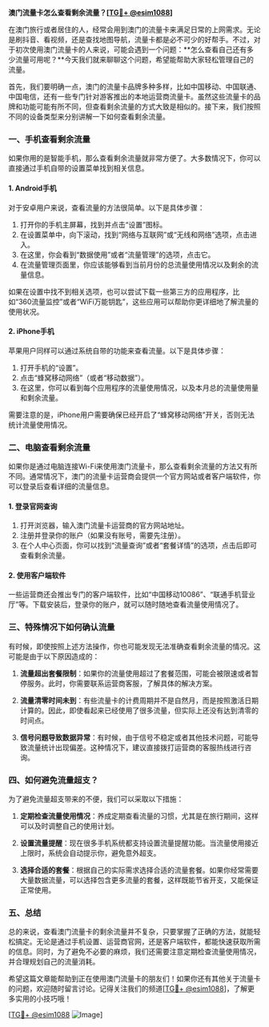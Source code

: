 **澳门流量卡怎么查看剩余流量？[[TG💪+ @esim1088](https://t.me/s/esim1088)]**

在澳门旅行或者居住的人，经常会用到澳门的流量卡来满足日常的上网需求。无论是刷抖音、看视频，还是查找地图导航，流量卡都是必不可少的好帮手。不过，对于初次使用澳门流量卡的人来说，可能会遇到一个问题：**怎么查看自己还有多少流量可用呢？**今天我们就来聊聊这个问题，希望能帮助大家轻松管理自己的流量。

首先，我们要明确一点，澳门的流量卡品牌多种多样，比如中国移动、中国联通、中国电信，还有一些专门针对游客推出的本地运营商流量卡。虽然这些流量卡的品牌和功能可能有所不同，但查看剩余流量的方式大致是相似的。接下来，我们按照不同的设备类型来分别讲解一下如何查看剩余流量。

### **一、手机查看剩余流量**

如果你用的是智能手机，那么查看剩余流量就非常方便了。大多数情况下，你可以直接通过手机自带的设置菜单找到相关信息。

#### **1. Android手机**
对于安卓用户来说，查看流量的方法很简单。以下是具体步骤：

1. 打开你的手机主屏幕，找到并点击“设置”图标。
2. 在设置菜单中，向下滚动，找到“网络与互联网”或“无线和网络”选项，点击进入。
3. 在这里，你会看到“数据使用”或者“流量管理”的选项，点击它。
4. 在流量管理页面里，你应该能够看到当前月份的总流量使用情况以及剩余的流量信息。

如果在设置中找不到相关选项，也可以尝试下载一些第三方的应用程序，比如“360流量监控”或者“WiFi万能钥匙”，这些应用可以帮助你更详细地了解流量的使用状况。

#### **2. iPhone手机**
苹果用户同样可以通过系统自带的功能来查看流量。以下是具体步骤：

1. 打开手机的“设置”。
2. 点击“蜂窝移动网络”（或者“移动数据”）。
3. 在这里，你可以看到每个应用程序的流量使用情况，以及本月总的流量使用量和剩余流量。

需要注意的是，iPhone用户需要确保已经开启了“蜂窝移动网络”开关，否则无法统计流量使用情况。

### **二、电脑查看剩余流量**

如果你是通过电脑连接Wi-Fi来使用澳门流量卡，那么查看剩余流量的方法又有所不同。通常情况下，澳门的流量卡运营商会提供一个官方网站或者客户端软件，你可以登录后查看详细的流量信息。

#### **1. 登录官网查询**
1. 打开浏览器，输入澳门流量卡运营商的官方网站地址。
2. 注册并登录你的账户（如果没有账号，需要先注册）。
3. 在个人中心页面，你可以找到“流量查询”或者“套餐详情”的选项，点击后即可查看剩余流量。

#### **2. 使用客户端软件**
一些运营商还会推出专门的客户端软件，比如“中国移动10086”、“联通手机营业厅”等。下载安装后，登录你的账户，就可以随时随地查看流量使用情况了。

### **三、特殊情况下如何确认流量**

有时候，即使按照上述方法操作，你也可能发现无法准确查看剩余流量的情况。这可能是由于以下原因造成的：

1. **流量超出套餐限制**：如果你的流量使用超过了套餐范围，可能会被限速或者暂停服务。此时，你需要联系运营商客服，了解具体的解决方案。
   
2. **流量清零时间未到**：有些流量卡的计费周期并不是自然月，而是按照激活日期计算的。因此，即使看起来已经使用了很多流量，但实际上还没有达到清零的时间点。

3. **信号问题导致数据异常**：有时候，由于信号不稳定或者其他技术问题，可能导致流量统计出现偏差。这种情况下，建议直接拨打运营商的客服热线进行咨询。

### **四、如何避免流量超支？**

为了避免流量超支带来的不便，我们可以采取以下措施：

1. **定期检查流量使用情况**：养成定期查看流量的习惯，尤其是在旅行期间，这样可以及时调整自己的使用计划。
   
2. **设置流量提醒**：现在很多手机系统都支持设置流量提醒功能。当流量使用接近上限时，系统会自动提示你，避免意外超支。

3. **选择合适的套餐**：根据自己的实际需求选择合适的流量套餐。如果你经常需要大量数据流量，可以选择包含更多流量的套餐，这样既能节省开支，又能保证正常使用。

### **五、总结**

总的来说，查看澳门流量卡的剩余流量并不复杂，只要掌握了正确的方法，就能轻松搞定。无论是通过手机设置、运营商官网，还是客户端软件，都能快速获取所需的信息。同时，为了避免不必要的麻烦，我们还需要注意定期检查流量使用情况，并合理规划自己的流量消耗。

希望这篇文章能帮助到正在使用澳门流量卡的朋友们！如果你还有其他关于流量卡的问题，欢迎随时留言讨论。记得关注我们的频道[[TG💪+ @esim1088](https://t.me/s/esim1088)]，了解更多实用的小技巧哦！

[[TG💪+ @esim1088](https://t.me/s/esim1088) ![Image](https://i.postimg.cc/4NQfJmqS/Snipaste-2025-05-13-00-14-12.png)]